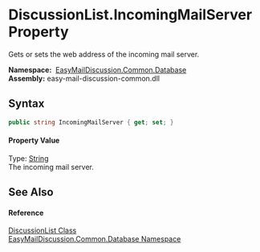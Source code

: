 DiscussionList.IncomingMailServer Property
==========================================
Gets or sets the web address of the incoming mail server.

  **Namespace:**  [EasyMailDiscussion.Common.Database][1]  
  **Assembly:** easy-mail-discussion-common.dll

Syntax
------

```csharp
public string IncomingMailServer { get; set; }
```

#### Property Value
Type: [String][2]  
 The incoming mail server. 

See Also
--------

#### Reference
[DiscussionList Class][3]  
[EasyMailDiscussion.Common.Database Namespace][1]  

[1]: ../README.md
[2]: https://docs.microsoft.com/dotnet/api/system.string
[3]: README.md